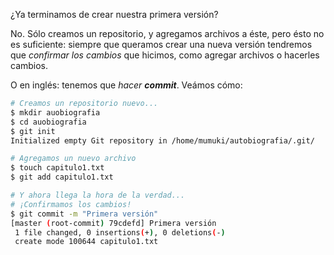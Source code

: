 ¿Ya terminamos de crear nuestra primera versión?

No. Sólo creamos un repositorio, y agregamos archivos a éste, pero ésto no es suficiente: siempre que queramos crear una nueva versión tendremos que _confirmar los cambios_ que hicimos, como agregar archivos o hacerles cambios. 

O en inglés: tenemos que _hacer **commit**_. Veámos cómo: 

```bash
# Creamos un repositorio nuevo...
$ mkdir auobiografia
$ cd auobiografia
$ git init 
Initialized empty Git repository in /home/mumuki/autobiografia/.git/

# Agregamos un nuevo archivo
$ touch capitulo1.txt
$ git add capitulo1.txt

# Y ahora llega la hora de la verdad...
# ¡Confirmamos los cambios!
$ git commit -m "Primera versión"
[master (root-commit) 79cdefd] Primera versión
 1 file changed, 0 insertions(+), 0 deletions(-)
 create mode 100644 capitulo1.txt
```

